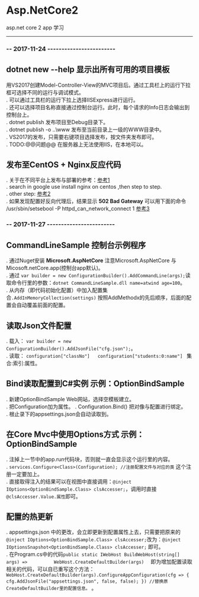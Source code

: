 # Asp.NetCore2
asp.net core 2 app 学习

------------------------------

### -- 2017-11-24 ------------------------ ###

## dotnet new --help 显示出所有可用的项目模板
用VS2017创建Model-Controller-View的MVC项目后。通过工具栏上的运行下拉框可选择不同的运行与调试模式。       
. 可以通过工具栏的运行下拉上选择IISExpress进行运行。      
. 还可以选择项目名称直接通过控制台运行。此时，每个请求的Info日志会输出到控制台上。     
. dotnet publish   发布项目至Debug目录下。     
. dotnet publish -o ..\www    发布至当前目录上一级的WWW目录中。      
. VS2017的发布，只需要右键项目选择发布，按文件夹发布即可。      
. TODO:@@问题@@ 在服务器上无法使用IIS，在本地可以。     

## 发布至CentOS + Nginx反应代码 
. 关于在不同平台上发布与部署的参考：[参考1](https://docs.microsoft.com/en-us/aspnet/core/publishing/linuxproduction?tabs=aspnetcore2x)          
. search in google use install nginx on centos ,then step to step.    
. other step: [参考2](https://www.microsoft.com/net/learn/get-started/linuxcentos)    
. 如果发现配置好反向代理后，结果显示 **502 Bad Gateway** 可以用下面的命令 /usr/sbin/setsebool -P httpd_can_network_connect 1      [参考3](http://sysadminsjourney.com/content/2010/02/01/apache-modproxy-error-13permission-denied-error-rhel/)      


### -- 2017-11-27 ------------------------ ###

## CommandLineSample 控制台示例程序    
. 通过Nuget安装 **Microsoft.AspNetCore**  注意Microsoft.AspNetCore 与  Micosoft.netCore.app(控制台app默认)。      
. 通过 `var builder = new ConfigurationBuilder().AddCommandLine(args);`读取命令行里的参数：`dotnet CommandLineSample.dll name=atwind age=100`。      
. 从内存（即代码初始化配置）中加入配置集合`.AddInMemoryCollection(settings)`  按照AddMethodx的先后顺序，后面的配置会自动覆盖前面的配置。 
          
## 读取Json文件配置 ## 
. 载入： `var builder = new ConfigurationBuilder().AddJsonFile("cfg.json");`。      
. 读取： ` configuration["classNo"]   configuration["students:0:name"]  ` 集合:索引:属性。   

## Bind读取配置到C#实例 示例：OptionBindSample ## 
. 新建OptionBindSample Web网站，选择空模板建立。   
. 把Configuration加为属性。
.  Configuration.Bind() 把对像与配置进行绑定。    
. 根止录下的appsettings.json会自动读取到。    

## 在Core Mvc中使用Options方式 示例：OptionBindSample ## 
. 注掉上一节中的app.run代码块，否则就一直会显示这个运行里的内容。    
. `services.Configure<Class>(Configuration); //注册配置文件与对应的类` 这个注册一定要加上。   
. 直接取得注入的结果可以在视图中直接调用：`@inject IOptions<OptionBindSample.Class> clsAccesser;`，调用时直接`@clsAccesser.Value.属性`即可。     

## 配置的热更新  ##
. appsettings.json 中的更改，会立即更新到配置属性上去，只需要把原来的`@inject IOptions<OptionBindSample.Class> clsAccesser;`改为：`@inject IOptionsSnapshot<OptionBindSample.Class> clsAccesser;` 即可。   
. 在Program.cs中的代码`public static IWebHost BuildWebHost(string[] args) =>          WebHost.CreateDefaultBuilder(args)  ` 即为增加配置读取相关的代码，可以自已重写这个方法：`WebHost.CreateDefaultBuilder(args).ConfigureAppConfiguration(cfg => { cfg.AddJsonFile("appsettings.json", false, false); }) //替换原CreateDefaultBuilder里的配置信息。`      。    






     
